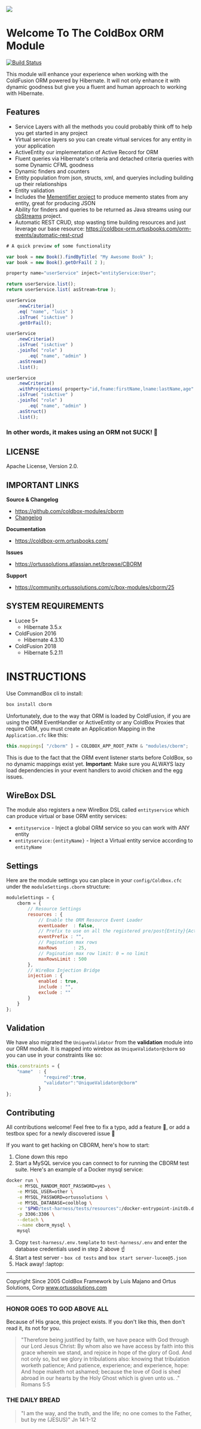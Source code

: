 ![](logo.png)

# Welcome To The ColdBox ORM Module

[![Build Status](https://travis-ci.com/coldbox-modules/cborm.svg?branch=development)](https://travis-ci.com/coldbox-modules/cborm)

This module will enhance your experience when working with the ColdFusion ORM powered by Hibernate.  It will not only enhance it with dynamic goodness but give you a fluent and human approach to working with Hibernate.

## Features

* Service Layers with all the methods you could probably think off to help you get started in any project
* Virtual service layers so you can create virtual services for any entity in your application
* ActiveEntity our implementation of Active Record for ORM
* Fluent queries via Hibernate's criteria and detached criteria queries with some Dynamic CFML goodness
* Dynamic finders and counters
* Entity population from json, structs, xml, and queryies including building up their relationships
* Entity validation
* Includes the [Mementifier project](https://www.forgebox.io/view/mementifier) to produce memento states from any entity, great for producing JSON
* Ability for finders and queries to be returned as Java streams using our [cbStreams](https://www.forgebox.io/view/cbstreams) project.
* Automatic REST CRUD, stop wasting time building resources and just leverage our base resource: https://coldbox-orm.ortusbooks.com/orm-events/automatic-rest-crud

```js
# A quick preview of some functionality

var book = new Book().findByTitle( "My Awesome Book" );
var book = new Book().getOrFail( 2 );

property name="userService" inject="entityService:User";

return userService.list();
return userService.list( asStream=true );

userService
	.newCriteria()
	.eq( "name", "luis" )
	.isTrue( "isActive" )
	.getOrFail();

userService
	.newCriteria()
	.isTrue( "isActive" )
	.joinTo( "role" )
		.eq( "name", "admin" )
	.asStream()
	.list();

userService
	.newCriteria()
	.withProjections( property="id,fname:firstName,lname:lastName,age" )
	.isTrue( "isActive" )
	.joinTo( "role" )
		.eq( "name", "admin" )
	.asStruct()
	.list();
```

### In other words, it makes using an ORM not SUCK! :rocket:

## LICENSE

Apache License, Version 2.0.

## IMPORTANT LINKS

**Source & Changelog**

* https://github.com/coldbox-modules/cborm
* [Changelog](changelog.md)

**Documentation**

* https://coldbox-orm.ortusbooks.com/

**Issues**

* https://ortussolutions.atlassian.net/browse/CBORM

**Support**

* https://community.ortussolutions.com/c/box-modules/cborm/25

## SYSTEM REQUIREMENTS

* Lucee 5+
  * Hibernate 3.5.x
* ColdFusion 2016
  * Hibernate 4.3.10
* ColdFusion 2018
  * Hibernate 5.2.11

# INSTRUCTIONS

Use CommandBox cli to install:

```bash
box install cborm
```

Unfortunately, due to the way that ORM is loaded by ColdFusion, if you are using the ORM EventHandler or ActiveEntity or any ColdBox Proxies that require ORM, you must create an Application Mapping in the `Application.cfc` like this:

```js
this.mappings[ "/cborm" ] = COLDBOX_APP_ROOT_PATH & "modules/cborm";
```

This is due to the fact that the ORM event listener starts before ColdBox, so no dynamic mappings exist yet.  **Important**: Make sure you ALWAYS lazy load dependencies in your event handlers to avoid chicken and the egg issues.

## WireBox DSL

The module also registers a new WireBox DSL called `entityservice` which can produce virtual or base ORM entity services:

* `entityservice` -  Inject a global ORM service so you can work with ANY entity
* `entityservice:{entityName}` - Inject a Virtual entity service according to `entityName`

## Settings

Here are the module settings you can place in your `config/Coldbox.cfc` under the `moduleSettings.cborm` structure:

```js
moduleSettings = {
	cborm = {
		// Resource Settings
		resources : {
			// Enable the ORM Resource Event Loader
			eventLoader  : false,
			// Prefix to use on all the registered pre/post{Entity}{Action} events
			eventPrefix : "",
			// Pagination max rows
			maxRows      : 25,
			// Pagination max row limit: 0 = no limit
			maxRowsLimit : 500
		},
		// WireBox Injection Bridge
		injection : {
			enabled : true,
			include : "",
			exclude : ""
		}
	}
};
```

## Validation

We have also migrated the `UniqueValidator` from the **validation** module into our
ORM module.  It is mapped into wirebox as `UniqueValidator@cborm` so you can use in your constraints like so:

```js
this.constraints = {
    "name"  : {
              "required":true,
              "validator":"UniqueValidator@cborm"
            }
};
```

## Contributing

All contributions welcome! Feel free to fix a typo, add a feature :rocket:, or add a testbox spec for a newly discovered issue :bug:

If you want to get hacking on CBORM, here's how to start:

1. Clone down this repo
2. Start a MySQL service you can connect to for running the CBORM test suite. Here's an example of a Docker mysql service:

```bash
docker run \
    -e MYSQL_RANDOM_ROOT_PASSWORD=yes \
    -e MYSQL_USER=other \
    -e MYSQL_PASSWORD=ortussolutions \
    -e MYSQL_DATABASE=coolblog \
    -v "$PWD/test-harness/tests/resources":/docker-entrypoint-initdb.d \
    -p 3306:3306 \
    --detach \
    --name cborm_mysql \
    mysql
```

3. Copy `test-harness/.env.template` to `test-harness/.env` and enter the database credentials used in step 2 above ☝
4. Start a test server - `box cd tests` and `box start server-lucee@5.json`
5. Hack away! :laptop:

********************************************************************************
Copyright Since 2005 ColdBox Framework by Luis Majano and Ortus Solutions, Corp
www.ortussolutions.com
********************************************************************************

### HONOR GOES TO GOD ABOVE ALL

Because of His grace, this project exists. If you don't like this, then don't read it, its not for you.

> "Therefore being justified by faith, we have peace with God through our Lord Jesus Christ:
By whom also we have access by faith into this grace wherein we stand, and rejoice in hope of the glory of God.
And not only so, but we glory in tribulations also: knowing that tribulation worketh patience;
And patience, experience; and experience, hope:
And hope maketh not ashamed; because the love of God is shed abroad in our hearts by the
Holy Ghost which is given unto us. ." Romans 5:5

### THE DAILY BREAD

 > "I am the way, and the truth, and the life; no one comes to the Father, but by me (JESUS)" Jn 14:1-12
